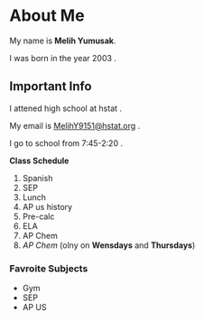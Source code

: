# About  Me

My name is **Melih Yumusak**.

I was born in the year 2003 . 

## Important Info   

I attened high school at hstat . 

My email is MelihY9151@hstat.org . 

I go to school from 7:45-2:20 . 

**Class Schedule** 

1. Spanish
2. SEP
3. Lunch 
4. AP us history 
5. Pre-calc 
6. ELA
7. AP Chem 
8. _AP Chem_ (olny on **Wensdays** and **Thursdays**)

### Favroite Subjects
 * Gym
 * SEP
 * AP US

